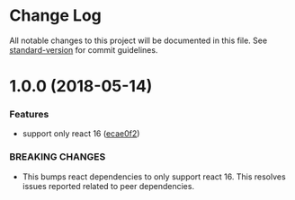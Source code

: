 # Change Log

All notable changes to this project will be documented in this file. See [standard-version](https://github.com/conventional-changelog/standard-version) for commit guidelines.

<a name="1.0.0"></a>
# 1.0.0 (2018-05-14)


### Features

* support only react 16 ([ecae0f2](https://github.com/concur/react-table-model/commit/ecae0f2))


### BREAKING CHANGES

* This bumps react dependencies to only support react 16. This resolves issues reported related to peer dependencies.
